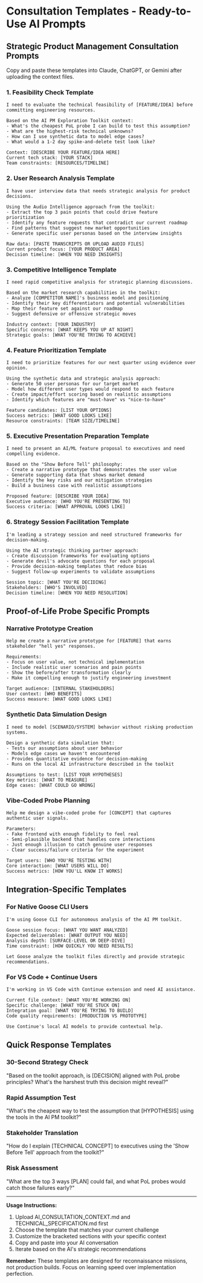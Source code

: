 # Consultation Templates - Ready-to-Use AI Prompts

## Strategic Product Management Consultation Prompts

Copy and paste these templates into Claude, ChatGPT, or Gemini after uploading the context files.

### 1. Feasibility Check Template

```
I need to evaluate the technical feasibility of [FEATURE/IDEA] before committing engineering resources.

Based on the AI PM Exploration Toolkit context:
- What's the cheapest PoL probe I can build to test this assumption?
- What are the highest-risk technical unknowns?
- How can I use synthetic data to model edge cases?
- What would a 1-2 day spike-and-delete test look like?

Context: [DESCRIBE YOUR FEATURE/IDEA HERE]
Current tech stack: [YOUR STACK]
Team constraints: [RESOURCES/TIMELINE]
```

### 2. User Research Analysis Template

```
I have user interview data that needs strategic analysis for product decisions.

Using the Audio Intelligence approach from the toolkit:
- Extract the top 3 pain points that could drive feature prioritization
- Identify any feature requests that contradict our current roadmap
- Find patterns that suggest new market opportunities
- Generate specific user personas based on the interview insights

Raw data: [PASTE TRANSCRIPTS OR UPLOAD AUDIO FILES]
Current product focus: [YOUR PRODUCT AREA]
Decision timeline: [WHEN YOU NEED INSIGHTS]
```

### 3. Competitive Intelligence Template

```
I need rapid competitive analysis for strategic planning discussions.

Based on the market research capabilities in the toolkit:
- Analyze [COMPETITOR NAME]'s business model and positioning
- Identify their key differentiators and potential vulnerabilities  
- Map their feature set against our roadmap
- Suggest defensive or offensive strategic moves

Industry context: [YOUR INDUSTRY]
Specific concerns: [WHAT KEEPS YOU UP AT NIGHT]
Strategic goals: [WHAT YOU'RE TRYING TO ACHIEVE]
```

### 4. Feature Prioritization Template

```
I need to prioritize features for our next quarter using evidence over opinion.

Using the synthetic data and strategic analysis approach:
- Generate 50 user personas for our target market
- Model how different user types would respond to each feature
- Create impact/effort scoring based on realistic assumptions
- Identify which features are "must-have" vs "nice-to-have"

Feature candidates: [LIST YOUR OPTIONS]
Success metrics: [WHAT GOOD LOOKS LIKE]
Resource constraints: [TEAM SIZE/TIMELINE]
```

### 5. Executive Presentation Preparation Template

```
I need to present an AI/ML feature proposal to executives and need compelling evidence.

Based on the "Show Before Tell" philosophy:
- Create a narrative prototype that demonstrates the user value
- Generate supporting data that shows market demand
- Identify the key risks and our mitigation strategies
- Build a business case with realistic assumptions

Proposed feature: [DESCRIBE YOUR IDEA]
Executive audience: [WHO YOU'RE PRESENTING TO]
Success criteria: [WHAT APPROVAL LOOKS LIKE]
```

### 6. Strategy Session Facilitation Template

```
I'm leading a strategy session and need structured frameworks for decision-making.

Using the AI strategic thinking partner approach:
- Create discussion frameworks for evaluating options
- Generate devil's advocate questions for each proposal
- Provide decision-making templates that reduce bias
- Suggest follow-up experiments to validate assumptions

Session topic: [WHAT YOU'RE DECIDING]
Stakeholders: [WHO'S INVOLVED]
Decision timeline: [WHEN YOU NEED RESOLUTION]
```

## Proof-of-Life Probe Specific Prompts

### Narrative Prototype Creation

```
Help me create a narrative prototype for [FEATURE] that earns stakeholder "hell yes" responses.

Requirements:
- Focus on user value, not technical implementation
- Include realistic user scenarios and pain points
- Show the before/after transformation clearly
- Make it compelling enough to justify engineering investment

Target audience: [INTERNAL STAKEHOLDERS]
User context: [WHO BENEFITS]
Success measure: [WHAT GOOD LOOKS LIKE]
```

### Synthetic Data Simulation Design

```
I need to model [SCENARIO/SYSTEM] behavior without risking production systems.

Design a synthetic data simulation that:
- Tests our assumptions about user behavior
- Models edge cases we haven't encountered
- Provides quantitative evidence for decision-making
- Runs on the local AI infrastructure described in the toolkit

Assumptions to test: [LIST YOUR HYPOTHESES]
Key metrics: [WHAT TO MEASURE]
Edge cases: [WHAT COULD GO WRONG]
```

### Vibe-Coded Probe Planning

```
Help me design a vibe-coded probe for [CONCEPT] that captures authentic user signals.

Parameters:
- Fake frontend with enough fidelity to feel real
- Semi-plausible backend that handles core interactions
- Just enough illusion to catch genuine user responses
- Clear success/failure criteria for the experiment

Target users: [WHO YOU'RE TESTING WITH]
Core interaction: [WHAT USERS WILL DO]
Success metrics: [HOW YOU'LL KNOW IT WORKS]
```

## Integration-Specific Templates

### For Native Goose CLI Users

```
I'm using Goose CLI for autonomous analysis of the AI PM toolkit.

Goose session focus: [WHAT YOU WANT ANALYZED]
Expected deliverables: [WHAT OUTPUT YOU NEED]
Analysis depth: [SURFACE-LEVEL OR DEEP-DIVE]
Time constraint: [HOW QUICKLY YOU NEED RESULTS]

Let Goose analyze the toolkit files directly and provide strategic recommendations.
```

### For VS Code + Continue Users

```
I'm working in VS Code with Continue extension and need AI assistance.

Current file context: [WHAT YOU'RE WORKING ON]
Specific challenge: [WHAT YOU'RE STUCK ON]
Integration goal: [WHAT YOU'RE TRYING TO BUILD]
Code quality requirements: [PRODUCTION VS PROTOTYPE]

Use Continue's local AI models to provide contextual help.
```

## Quick Response Templates

### 30-Second Strategy Check
"Based on the toolkit approach, is [DECISION] aligned with PoL probe principles? What's the harshest truth this decision might reveal?"

### Rapid Assumption Test
"What's the cheapest way to test the assumption that [HYPOTHESIS] using the tools in the AI PM toolkit?"

### Stakeholder Translation
"How do I explain [TECHNICAL CONCEPT] to executives using the 'Show Before Tell' approach from the toolkit?"

### Risk Assessment
"What are the top 3 ways [PLAN] could fail, and what PoL probes would catch those failures early?"

---

**Usage Instructions:**
1. Upload AI_CONSULTATION_CONTEXT.md and TECHNICAL_SPECIFICATION.md first
2. Choose the template that matches your current challenge
3. Customize the bracketed sections with your specific context
4. Copy and paste into your AI conversation
5. Iterate based on the AI's strategic recommendations

**Remember:** These templates are designed for reconnaissance missions, not production builds. Focus on learning speed over implementation perfection.